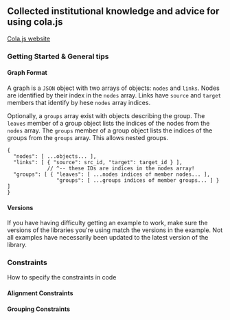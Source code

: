 ## Collected institutional knowledge and advice for using cola.js

[Cola.js website](https://ialab.it.monash.edu/webcola/)

### Getting Started & General tips

#### Graph Format

A graph is a `JSON` object with two arrays of objects: `nodes` and `links`. Nodes are identified by their index in the `nodes` array. Links have `source` and `target` members that identify by hese `nodes` array indices.

Optionally, a `groups` array exist with objects describing the group. The `leaves` member of a group object lists the indices of the nodes from the `nodes` array. The `groups` member of a group object lists the indices of the groups from the `groups` array. This allows nested groups.

```
{
  "nodes": [ ...objects... ],
  "links": [ { "source": src_id, "target": target_id } ], 
             // ^-- these IDs are indices in the nodes array!
  "groups": [ { "leaves": [ ...nodes indices of member nodes... ], 
                "groups": [ ...groups indices of member groups... ] } ]
}
```

#### Versions

If you have having difficulty getting an example to work, make sure the versions of the libraries you're using match the versions in the example. Not all examples have necessarily been updated to the latest version of the library.

### Constraints

How to specify the constraints in code

#### Alignment Constraints

#### Grouping Constraints
